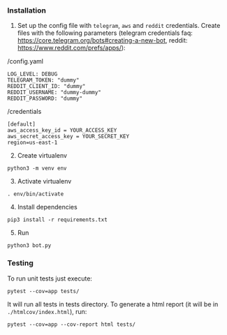 ### Installation

1. Set up the config file with `telegram`, `aws` and `reddit` credentials. Create files with the following parameters (telegram credentials faq: https://core.telegram.org/bots#creating-a-new-bot, reddit: https://www.reddit.com/prefs/apps/):

/config.yaml
```
LOG_LEVEL: DEBUG
TELEGRAM_TOKEN: "dummy"
REDDIT_CLIENT_ID: "dummy"
REDDIT_USERNAME: "dummy-dummy"
REDDIT_PASSWORD: "dummy"

```

/credentials
```
[default]
aws_access_key_id = YOUR_ACCESS_KEY
aws_secret_access_key = YOUR_SECRET_KEY
region=us-east-1
```

2. Create virtualenv
```
python3 -m venv env
```

3. Activate virtualenv
```
. env/bin/activate
```

4. Install dependencies
```
pip3 install -r requirements.txt
```

5. Run
```
python3 bot.py
```

### Testing
To run unit tests just execute:
```
pytest --cov=app tests/
```
It will run all tests in tests directory. To generate a html report (it will be in `./htmlcov/index.html`), run:
```
pytest --cov=app --cov-report html tests/
```